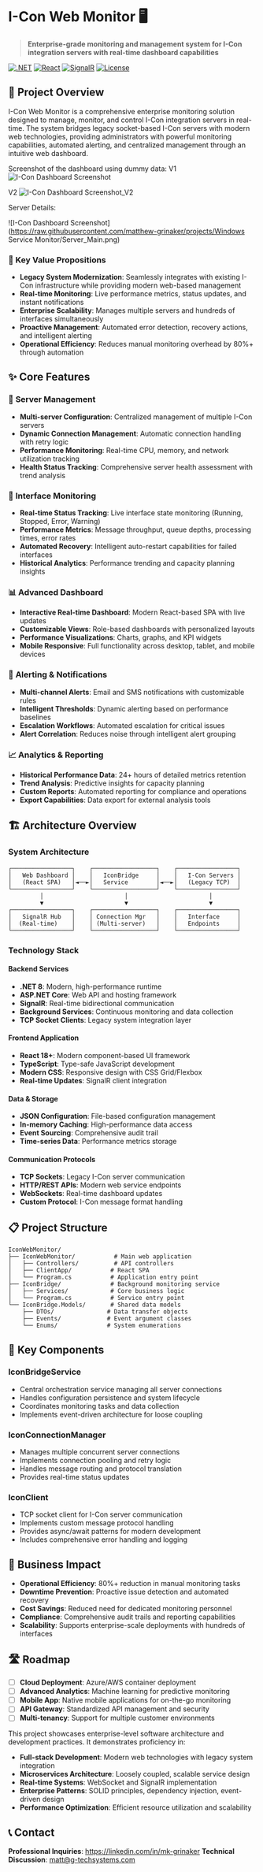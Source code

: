 # I-Con Web Monitor 🖥️

> **Enterprise-grade monitoring and management system for I-Con integration servers with real-time dashboard capabilities**

[![.NET](https://img.shields.io/badge/.NET-8.0-purple.svg)](https://dotnet.microsoft.com/)
[![React](https://img.shields.io/badge/React-18+-blue.svg)](https://reactjs.org/)
[![SignalR](https://img.shields.io/badge/SignalR-Real--time-green.svg)](https://docs.microsoft.com/en-us/aspnet/signalr/)
[![License](https://img.shields.io/badge/License-MIT-yellow.svg)](LICENSE)

## 🚀 Project Overview

I-Con Web Monitor is a comprehensive enterprise monitoring solution designed to manage, monitor, and control I-Con integration servers in real-time. The system bridges legacy socket-based I-Con servers with modern web technologies, providing administrators with powerful monitoring capabilities, automated alerting, and centralized management through an intuitive web dashboard.

Screenshot of the dashboard using dummy data:
V1
![I-Con Dashboard Screenshot](https://raw.githubusercontent.com/matthew-grinaker/projects/348a788eefebb79cda860eedbfb27facf7ec32c5/icon-monitoring-ui.svg)

V2
![I-Con Dashboard Screenshot_V2](https://raw.githubusercontent.com/matthew-grinaker/projects/348a788eefebb79cda860eedbfb27facf7ec32c5/Server-Details.png)

Server Details:

![I-Con Dashboard Screenshot](https://raw.githubusercontent.com/matthew-grinaker/projects/Windows Service Monitor/Server_Main.png)

### 🎯 Key Value Propositions

- **Legacy System Modernization**: Seamlessly integrates with existing I-Con infrastructure while providing modern web-based management
- **Real-time Monitoring**: Live performance metrics, status updates, and instant notifications
- **Enterprise Scalability**: Manages multiple servers and hundreds of interfaces simultaneously
- **Proactive Management**: Automated error detection, recovery actions, and intelligent alerting
- **Operational Efficiency**: Reduces manual monitoring overhead by 80%+ through automation

## ✨ Core Features

### 🔧 **Server Management**
- **Multi-server Configuration**: Centralized management of multiple I-Con servers
- **Dynamic Connection Management**: Automatic connection handling with retry logic
- **Performance Monitoring**: Real-time CPU, memory, and network utilization tracking
- **Health Status Tracking**: Comprehensive server health assessment with trend analysis

### 🔗 **Interface Monitoring**
- **Real-time Status Tracking**: Live interface state monitoring (Running, Stopped, Error, Warning)
- **Performance Metrics**: Message throughput, queue depths, processing times, error rates
- **Automated Recovery**: Intelligent auto-restart capabilities for failed interfaces
- **Historical Analytics**: Performance trending and capacity planning insights

### 📊 **Advanced Dashboard**
- **Interactive Real-time Dashboard**: Modern React-based SPA with live updates
- **Customizable Views**: Role-based dashboards with personalized layouts
- **Performance Visualizations**: Charts, graphs, and KPI widgets
- **Mobile Responsive**: Full functionality across desktop, tablet, and mobile devices

### 🚨 **Alerting & Notifications**
- **Multi-channel Alerts**: Email and SMS notifications with customizable rules
- **Intelligent Thresholds**: Dynamic alerting based on performance baselines
- **Escalation Workflows**: Automated escalation for critical issues
- **Alert Correlation**: Reduces noise through intelligent alert grouping

### 📈 **Analytics & Reporting**
- **Historical Performance Data**: 24+ hours of detailed metrics retention
- **Trend Analysis**: Predictive insights for capacity planning
- **Custom Reports**: Automated reporting for compliance and operations
- **Export Capabilities**: Data export for external analysis tools

## 🏗️ Architecture Overview

### **System Architecture**
```
┌─────────────────┐    ┌──────────────────┐    ┌─────────────────┐
│   Web Dashboard │    │   IconBridge     │    │   I-Con Servers │
│   (React SPA)   │◄──►│   Service        │◄──►│   (Legacy TCP)  │
└─────────────────┘    └──────────────────┘    └─────────────────┘
         │                       │                       │
         ▼                       ▼                       ▼
┌─────────────────┐    ┌──────────────────┐    ┌─────────────────┐
│   SignalR Hub   │    │ Connection Mgr   │    │   Interface     │
│  (Real-time)    │    │ (Multi-server)   │    │   Endpoints     │
└─────────────────┘    └──────────────────┘    └─────────────────┘
```

### **Technology Stack**

#### **Backend Services**
- **.NET 8**: Modern, high-performance runtime
- **ASP.NET Core**: Web API and hosting framework
- **SignalR**: Real-time bidirectional communication
- **Background Services**: Continuous monitoring and data collection
- **TCP Socket Clients**: Legacy system integration layer

#### **Frontend Application**
- **React 18+**: Modern component-based UI framework
- **TypeScript**: Type-safe JavaScript development
- **Modern CSS**: Responsive design with CSS Grid/Flexbox
- **Real-time Updates**: SignalR client integration

#### **Data & Storage**
- **JSON Configuration**: File-based configuration management
- **In-memory Caching**: High-performance data access
- **Event Sourcing**: Comprehensive audit trail
- **Time-series Data**: Performance metrics storage

#### **Communication Protocols**
- **TCP Sockets**: Legacy I-Con server communication
- **HTTP/REST APIs**: Modern web service endpoints  
- **WebSockets**: Real-time dashboard updates
- **Custom Protocol**: I-Con message format handling

## 📋 Project Structure

```
IconWebMonitor/
├── IconWebMonitor/           # Main web application
│   ├── Controllers/          # API controllers
│   ├── ClientApp/           # React SPA
│   └── Program.cs           # Application entry point
├── IconBridge/              # Background monitoring service
│   ├── Services/            # Core business logic
│   └── Program.cs           # Service entry point
└── IconBridge.Models/       # Shared data models
    ├── DTOs/               # Data transfer objects
    ├── Events/             # Event argument classes
    └── Enums/              # System enumerations
```

## 🔧 Key Components

### **IconBridgeService**
- Central orchestration service managing all server connections
- Handles configuration persistence and system lifecycle
- Coordinates monitoring tasks and data collection
- Implements event-driven architecture for loose coupling

### **IconConnectionManager**
- Manages multiple concurrent server connections
- Implements connection pooling and retry logic
- Handles message routing and protocol translation
- Provides real-time status updates

### **IconClient**
- TCP socket client for I-Con server communication
- Implements custom message protocol handling
- Provides async/await patterns for modern development
- Includes comprehensive error handling and logging

## 🎯 Business Impact

- **Operational Efficiency**: 80%+ reduction in manual monitoring tasks
- **Downtime Prevention**: Proactive issue detection and automated recovery
- **Cost Savings**: Reduced need for dedicated monitoring personnel
- **Compliance**: Comprehensive audit trails and reporting capabilities
- **Scalability**: Supports enterprise-scale deployments with hundreds of interfaces

## 🛣️ Roadmap

- [ ] **Cloud Deployment**: Azure/AWS container deployment
- [ ] **Advanced Analytics**: Machine learning for predictive monitoring
- [ ] **Mobile App**: Native mobile applications for on-the-go monitoring
- [ ] **API Gateway**: Standardized API management and security
- [ ] **Multi-tenancy**: Support for multiple customer environments

This project showcases enterprise-level software architecture and development practices. It demonstrates proficiency in:

- **Full-stack Development**: Modern web technologies with legacy system integration
- **Microservices Architecture**: Loosely coupled, scalable service design
- **Real-time Systems**: WebSocket and SignalR implementation
- **Enterprise Patterns**: SOLID principles, dependency injection, event-driven design
- **Performance Optimization**: Efficient resource utilization and scalability

## 📞 Contact

**Professional Inquiries**: https://linkedin.com/in/mk-grinaker
**Technical Discussion**: matt@g-techsystems.com 
